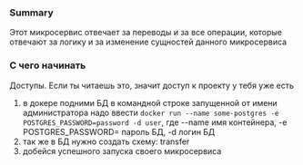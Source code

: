 ### Summary

Этот микросервис отвечает за переводы и за все операции, которые отвечают за логику и за изменение сущностей данного
микросервиса

### С чего начинать

Доступы. Если ты читаешь это, значит доступ к проекту у тебя уже есть
<ol>
<li>в докере подними БД в командной строке запущенной от имени администратора надо ввести <code>docker run --name some-postgres -e POSTGRES_PASSWORD=password -d user</code>, где --name имя контейнера, -e POSTGRES_PASSWORD= пароль БД, -d логин БД</li>
<li>так же в БД нужно создать схему: transfer</li>
<li>добейся успешного запуска своего микросервиса</li>
</ol>

